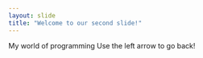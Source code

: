 ```yaml
---
layout: slide
title: "Welcome to our second slide!"
---
```

My world of programming
Use the left arrow to go back!
